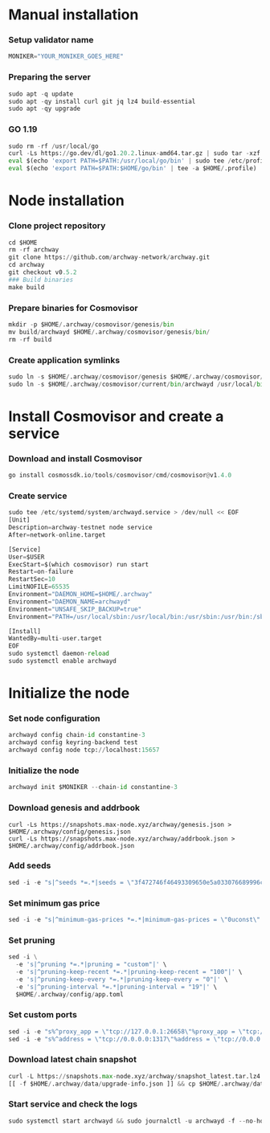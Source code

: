 # Manual installation
### Setup validator name
```python
MONIKER="YOUR_MONIKER_GOES_HERE"
```
### Preparing the server
```python
sudo apt -q update
sudo apt -qy install curl git jq lz4 build-essential
sudo apt -qy upgrade
```
### GO 1.19
```python
sudo rm -rf /usr/local/go
curl -Ls https://go.dev/dl/go1.20.2.linux-amd64.tar.gz | sudo tar -xzf - -C /usr/local
eval $(echo 'export PATH=$PATH:/usr/local/go/bin' | sudo tee /etc/profile.d/golang.sh)
eval $(echo 'export PATH=$PATH:$HOME/go/bin' | tee -a $HOME/.profile)
```
# Node installation
### Clone project repository
```python
cd $HOME
rm -rf archway
git clone https://github.com/archway-network/archway.git
cd archway
git checkout v0.5.2
### Build binaries
make build
```
### Prepare binaries for Cosmovisor
```python
mkdir -p $HOME/.archway/cosmovisor/genesis/bin
mv build/archwayd $HOME/.archway/cosmovisor/genesis/bin/
rm -rf build
``` 
### Create application symlinks
```python
sudo ln -s $HOME/.archway/cosmovisor/genesis $HOME/.archway/cosmovisor/current -f
sudo ln -s $HOME/.archway/cosmovisor/current/bin/archwayd /usr/local/bin/archwayd -f
```
# Install Cosmovisor and create a service
### Download and install Cosmovisor
```python
go install cosmossdk.io/tools/cosmovisor/cmd/cosmovisor@v1.4.0
```
### Create service
```python
sudo tee /etc/systemd/system/archwayd.service > /dev/null << EOF
[Unit]
Description=archway-testnet node service
After=network-online.target

[Service]
User=$USER
ExecStart=$(which cosmovisor) run start
Restart=on-failure
RestartSec=10
LimitNOFILE=65535
Environment="DAEMON_HOME=$HOME/.archway"
Environment="DAEMON_NAME=archwayd"
Environment="UNSAFE_SKIP_BACKUP=true"
Environment="PATH=/usr/local/sbin:/usr/local/bin:/usr/sbin:/usr/bin:/sbin:/bin:/usr/games:/usr/local/games:/snap/bin:$HOME/.archway/cosmovisor/current/bin"

[Install]
WantedBy=multi-user.target
EOF
sudo systemctl daemon-reload
sudo systemctl enable archwayd
```
# Initialize the node
### Set node configuration
```python
archwayd config chain-id constantine-3
archwayd config keyring-backend test
archwayd config node tcp://localhost:15657
```
### Initialize the node
```python
archwayd init $MONIKER --chain-id constantine-3
```
### Download genesis and addrbook
```pythom
curl -Ls https://snapshots.max-node.xyz/archway/genesis.json > $HOME/.archway/config/genesis.json
curl -Ls https://snapshots.max-node.xyz/archway/addrbook.json > $HOME/.archway/config/addrbook.json
```
### Add seeds
```python
sed -i -e "s|^seeds *=.*|seeds = \"3f472746f46493309650e5a033076689996c8881@rpc.archway.max-node.xyz:15659\"|" $HOME/.archway/config/config.toml
```
### Set minimum gas price
```python
sed -i -e "s|^minimum-gas-prices *=.*|minimum-gas-prices = \"0uconst\"|" $HOME/.archway/config/app.toml
```
### Set pruning
```python
sed -i \
  -e 's|^pruning *=.*|pruning = "custom"|' \
  -e 's|^pruning-keep-recent *=.*|pruning-keep-recent = "100"|' \
  -e 's|^pruning-keep-every *=.*|pruning-keep-every = "0"|' \
  -e 's|^pruning-interval *=.*|pruning-interval = "19"|' \
  $HOME/.archway/config/app.toml
```
### Set custom ports
```python
sed -i -e "s%^proxy_app = \"tcp://127.0.0.1:26658\"%proxy_app = \"tcp://127.0.0.1:15658\"%; s%^laddr = \"tcp://127.0.0.1:26657\"%laddr = \"tcp://127.0.0.1:15657\"%; s%^pprof_laddr = \"localhost:6060\"%pprof_laddr = \"localhost:15660\"%; s%^laddr = \"tcp://0.0.0.0:26656\"%laddr = \"tcp://0.0.0.0:15656\"%; s%^prometheus_listen_addr = \":26660\"%prometheus_listen_addr = \":15666\"%" $HOME/.archway/config/config.toml
sed -i -e "s%^address = \"tcp://0.0.0.0:1317\"%address = \"tcp://0.0.0.0:15617\"%; s%^address = \":8080\"%address = \":15680\"%; s%^address = \"0.0.0.0:9090\"%address = \"0.0.0.0:15690\"%; s%^address = \"0.0.0.0:9091\"%address = \"0.0.0.0:15691\"%; s%:8545%:15645%; s%:8546%:15646%; s%:6065%:15665%" $HOME/.archway/config/app.toml
```
### Download latest chain snapshot
```python
curl -L https://snapshots.max-node.xyz/archway/snapshot_latest.tar.lz4 | tar -Ilz4 -xf - -C $HOME/.archway
[[ -f $HOME/.archway/data/upgrade-info.json ]] && cp $HOME/.archway/data/upgrade-info.json $HOME/.archway/cosmovisor/genesis/upgrade-info.json
```
### Start service and check the logs
```python
sudo systemctl start archwayd && sudo journalctl -u archwayd -f --no-hostname -o cat```
